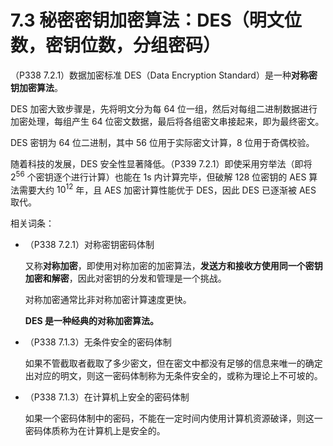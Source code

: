 # 7.3 秘密密钥加密算法：DES（明文位数，密钥位数，分组密码）

（P338 7.2.1）数据加密标准 DES（Data Encryption Standard）是一种**对称密钥加密算法**。

DES 加密大致步骤是，先将明文分为每 64 位一组，然后对每组二进制数据进行加密处理，每组产生 64 位密文数据，最后将各组密文串接起来，即为最终密文。

DES 密钥为 64 位二进制，其中 56 位用于实际密文计算，8 位用于奇偶校验。

随着科技的发展，DES 安全性显著降低。（P339 7.2.1）即使采用穷举法（即将 $2^{56}$ 个密钥逐个进行计算）也能在 1s 内计算完毕，但破解 128 位密钥的 AES 算法需要大约 $10^{12}$ 年，且 AES 加密计算性能优于 DES，因此 DES 已逐渐被 AES 取代。

相关词条：

+ （P338 7.2.1）对称密钥密码体制

  又称**对称加密**，即使用对称加密的加密算法，**发送方和接收方使用同一个密钥加密和解密**，因此对密钥的分发和管理是一个挑战。
  
  对称加密通常比非对称加密计算速度更快。
  
  **DES 是一种经典的对称加密算法。**
+ （P338 7.1.3）无条件安全的密码体制

  如果不管截取者截取了多少密文，但在密文中都没有足够的信息来唯一的确定出对应的明文，则这一密码体制称为无条件安全的，或称为理论上不可坡的。
+ （P338 7.1.3）在计算机上安全的密码体制

  如果一个密码体制中的密码，不能在一定时间内使用计算机资源破译，则这一密码体质称为在计算机上是安全的。
